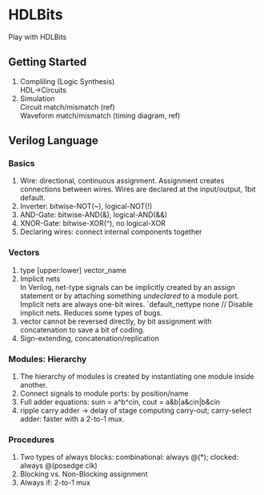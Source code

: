 # HDLBits
Play with HDLBits

## Getting Started
1. Compliling (Logic Synthesis)  
HDL->Circuits
2. Simulation  
Circuit match/mismatch (ref)  
Waveform match/mismatch (timing diagram, ref)

## Verilog Language
### Basics
1. Wire: directional, continuous assignment. Assignment creates connections between wires. Wires are declared at the input/output, 1bit default.
2. Inverter: bitwise-NOT(~), logical-NOT(!)
3. AND-Gate: bitwise-AND(&), logical-AND(&&)
4. XNOR-Gate: bitwise-XOR(^), no logical-XOR
5. Declaring wires: connect internal components together

### Vectors
1. type [upper:lower] vector_name
2. Implicit nets  
In Verilog, net-type signals can be implicitly created by an assign statement or by attaching something *undeclared* to a module port. Implicit nets are always one-bit wires.
`default_nettype none     // Disable implicit nets. Reduces some types of bugs. 
3. vector cannot be reversed directly, by bit assignment with concatenation to save a bit of coding.
4. Sign-extending, concatenation/replication

### Modules: Hierarchy
1. The hierarchy of modules is created by instantiating one module inside another.
2. Connect signals to module ports: by position/name
3. Full adder equations: sum = a^b^cin, cout = a&b|a&cin|b&cin
4. ripple carry adder -> delay of stage computing carry-out; carry-select adder: faster with a 2-to-1 mux.

### Procedures
1. Two types of always blocks: combinational: always @(*); clocked: always @(posedge clk)
2. Blocking vs. Non-Blocking assignment
3. Always if: 2-to-1 mux